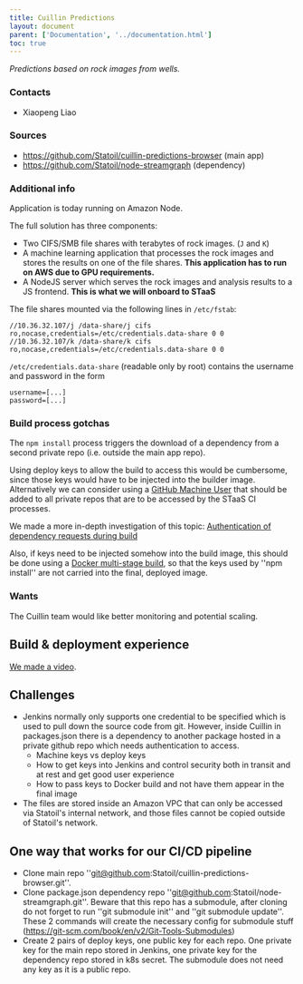 ```yaml
---
title: Cuillin Predictions
layout: document
parent: ['Documentation', '../documentation.html']
toc: true
---
```


_Predictions based on rock images from wells._

### Contacts
  - Xiaopeng Liao

### Sources
  - https://github.com/Statoil/cuillin-predictions-browser (main app)
  - https://github.com/Statoil/node-streamgraph (dependency)

### Additional info

Application is today running on Amazon Node.

The full solution has three components:
  - Two CIFS/SMB file shares with terabytes of rock images. (`J` and `K`)
  - A machine learning application that processes the rock images and stores the results on one of the file shares. **This application has to run on AWS due to GPU requirements.**
  - A NodeJS server which serves the rock images and analysis results to a JS frontend. **This is what we will onboard to STaaS**

The file shares mounted via the following lines in `/etc/fstab`:

```
//10.36.32.107/j /data-share/j cifs ro,nocase,credentials=/etc/credentials.data-share 0 0
//10.36.32.107/k /data-share/k cifs ro,nocase,credentials=/etc/credentials.data-share 0 0
```

`/etc/credentials.data-share` (readable only by root) contains the username and password in the form

```
username=[...]
password=[...]
```

### Build process gotchas

The `npm install` process triggers the download of a dependency from a second private repo (i.e. outside the main app repo).

Using deploy keys to allow the build to access this would be cumbersome, since those keys would have to be injected into the builder image. Alternatively we can consider using a [GitHub Machine User](https://developer.github.com/v3/guides/managing-deploy-keys/#machine-users) that should be added to all private repos that are to be accessed by the STaaS CI processes.

We made a more in-depth investigation of this topic: [Authentication of dependency requests during build](build-dependency-authentication.md)

Also, if keys need to be injected somehow into the build image, this should be done using a [Docker multi-stage build](https://docs.docker.com/develop/develop-images/multistage-build/), so that the keys used by ''npm install'' are not carried into the final, deployed image.

### Wants

The Cuillin team would like better monitoring and potential scaling.


## Build & deployment experience

[We made a video](https://statoil.slack.com/files/U9NTD5935/FABU19SJD/cuillin.mp4).

## Challenges
  * Jenkins normally only supports one credential to be specified which is used to pull down the source code from git. However, inside Cuillin in packages.json there is a dependency to another package hosted in a private github repo which needs authentication to access.
    * Machine keys vs deploy keys
    * How to get keys into Jenkins and control security both in transit and at rest and get good user experience
    * How to pass keys to Docker build and not have them appear in the final image
  * The files are stored inside an Amazon VPC that can only be accessed via Statoil's internal network, and those files cannot be copied outside of Statoil's network.

## One way that works for our CI/CD pipeline
  - Clone main repo ''git@github.com:Statoil/cuillin-predictions-browser.git''.
  - Clone package.json dependency repo ''git@github.com:Statoil/node-streamgraph.git''. Beware that this repo has a submodule, after cloning do not forget to run ''git submodule init'' and ''git submodule update''. These 2 commands will create the necessary config for submodule stuff (https://git-scm.com/book/en/v2/Git-Tools-Submodules)
  - Create 2 pairs of deploy keys, one public key for each repo. One private key for the main repo stored in Jenkins, one private key for the dependency repo stored in k8s secret. The submodule does not need any key as it is a public repo.